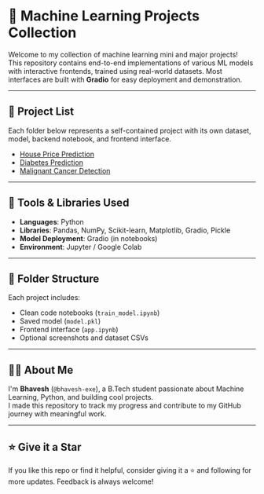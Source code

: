 # 🤖 Machine Learning Projects Collection

Welcome to my collection of machine learning mini and major projects!  
This repository contains end-to-end implementations of various ML models with interactive frontends, trained using real-world datasets. Most interfaces are built with **Gradio** for easy deployment and demonstration.

---

## 📌 Project List

Each folder below represents a self-contained project with its own dataset, model, backend notebook, and frontend interface.

- [House Price Prediction](https://github.com/Bhavesh-exe/Machine-Learning/tree/main/House%20Price%20Prediction)
- [Diabetes Prediction](https://github.com/Bhavesh-exe/Machine-Learning/tree/main/Diabetes%20Prediction)
- [Malignant Cancer Detection](https://github.com/Bhavesh-exe/Machine-Learning/tree/main/Cancer%20Detection)


---

## 🧰 Tools & Libraries Used

   - **Languages**: Python
   - **Libraries**: Pandas, NumPy, Scikit-learn, Matplotlib, Gradio, Pickle
   - **Model Deployment**: Gradio (in notebooks)
   - **Environment**: Jupyter / Google Colab

---

## 📁 Folder Structure
   
   Each project includes:
   - Clean code notebooks (`train_model.ipynb`)
   - Saved model (`model.pkl`)
   - Frontend interface (`app.ipynb`)
   - Optional screenshots and dataset CSVs

---

## 🙋‍♂️ About Me

I'm **Bhavesh** (`@bhavesh-exe`), a B.Tech student passionate about Machine Learning, Python, and building cool projects.  
I made this repository to track my progress and contribute to my GitHub journey with meaningful work.

---

## ⭐ Give it a Star

If you like this repo or find it helpful, consider giving it a ⭐ and following for more updates. Feedback is always welcome!

